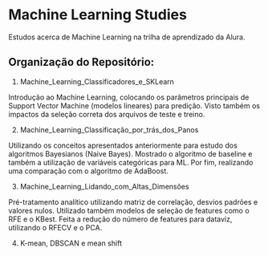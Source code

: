 # Machine Learning Studies

Estudos acerca de Machine Learning na trilha de aprendizado da Alura.

## Organização do Repositório:

1. Machine_Learning_Classificadores_e_SKLearn

Introdução ao Machine Learning, colocando os parâmetros principais de Support Vector Machine (modelos lineares) para predição. Visto também os impactos da seleção correta dos arquivos de teste e treino.

2. Machine_Learning_Classificação_por_trás_dos_Panos

Utilizando os conceitos apresentados anteriormente para estudo dos algoritmos Bayesianos (Naive Bayes). Mostrado o algoritmo de baseline e também a utilização de variáveis categóricas para ML. Por fim, realizando uma comparação com o algoritmo de AdaBoost.

3. Machine_Learning_Lidando_com_Altas_Dimensões

Pré-tratamento analítico utilizando matriz de correlação, desvios padrões e valores nulos. Utilizado também modelos de seleção de features como o RFE e o KBest. Feita a redução do número de features para dataviz, utilizando o RFECV e o PCA.

4. K-mean, DBSCAN e mean shift